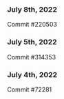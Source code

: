 ### July 8th, 2022

Commit #220503

### July 5th, 2022

Commit #314353


### July 4th, 2022

Commit #72281
